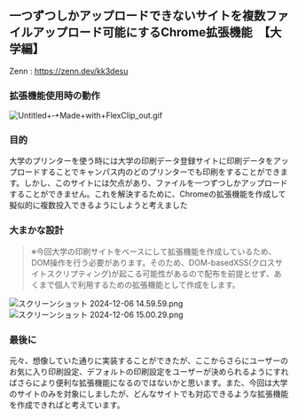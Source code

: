 ## 一つずつしかアップロードできないサイトを複数ファイルアップロード可能にするChrome拡張機能　【大学編】

Zenn : https://zenn.dev/kk3desu

### 拡張機能使用時の動作
![Untitled+‑+Made+with+FlexClip_out.gif](https://qiita-image-store.s3.ap-northeast-1.amazonaws.com/0/3788663/00a7fa32-6e39-d9e6-2fcd-d2f7d45b3f49.gif)

### 目的
大学のプリンターを使う時には大学の印刷データ登録サイトに印刷データをアップロードすることでキャンパス内のどのプリンターでも印刷をすることができます。しかし、このサイトには欠点があり、ファイルを一つずつしかアップロードすることができません。これを解決するために、Chromeの拡張機能を作成して擬似的に複数投入できるようにしようと考えました

### 大まかな設計
> ※今回大学の印刷サイトをベースにして拡張機能を作成しているため、DOM操作を行う必要があります。そのため、DOM-basedXSS(クロスサイトスクリプティング)が起こる可能性があるので配布を前提とせず、あくまで個人で利用するための拡張機能として作成をします。

![スクリーンショット 2024-12-06 14.59.59.png](https://qiita-image-store.s3.ap-northeast-1.amazonaws.com/0/3788663/cdcf2073-2c24-ada4-1d32-ee0d33272f62.png)
![スクリーンショット 2024-12-06 15.00.29.png](https://qiita-image-store.s3.ap-northeast-1.amazonaws.com/0/3788663/6340afce-d28e-beec-6753-c42445475713.png)


### 最後に
元々、想像していた通りに実装することができたが、ここからさらにユーザーのお気に入り印刷設定、デフォルトの印刷設定をユーザーが決められるようにすればさらにより便利な拡張機能になるのではないかと思います。また、今回は大学のサイトのみを対象にしましたが、どんなサイトでも対応できるような拡張機能を作成できればと考えています。
